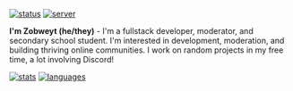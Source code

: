 [![status](https://dcbadge.vercel.app/api/shield/621276641166884867?style=flat&theme=clean-inverted)](https://github.com/zobweyt)
[![server](https://dcbadge.vercel.app/api/server/YpxnjnMrYT?style=flat&theme=clean-inverted)](https://discord.gg/YpxnjnMrYT)

**I'm Zobweyt (he/they)** - I'm a fullstack developer, moderator, and secondary school student. I'm interested in development, moderation, and building thriving online communities. I work on random projects in my free time, a lot involving Discord!

[![stats](https://github-readme-stats.vercel.app/api?username=zobweyt&show_icons=true&theme=midnight-purple&count_private=true&hide_border=true)](https://github.com/zobweyt?tab=repositories)
[![languages](https://github-readme-stats.vercel.app/api/top-langs/?username=zobweyt&layout=compact&theme=midnight-purple&count_private=true&hide_border=true)](https://github.com/zobweyt?tab=repositories)

